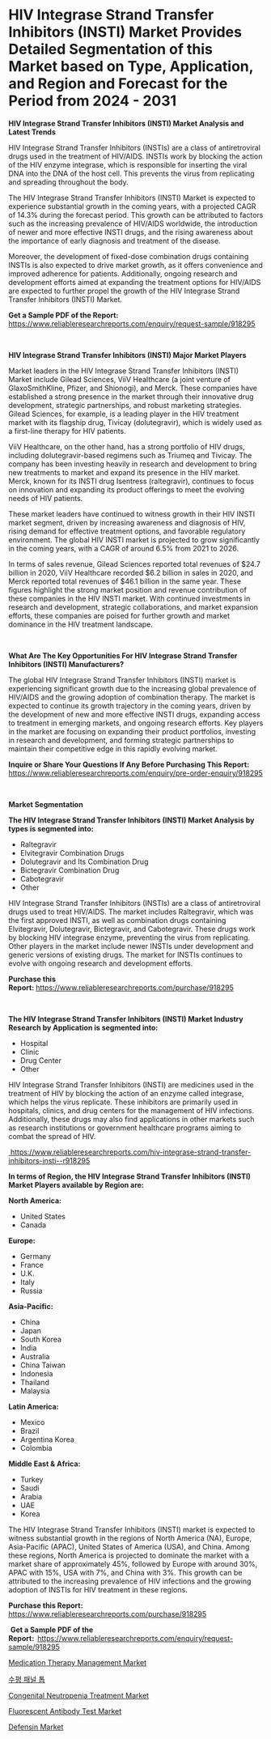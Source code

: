 <p><h1>HIV Integrase Strand Transfer Inhibitors (INSTI) Market Provides Detailed Segmentation of this Market based on Type, Application, and Region and Forecast for the Period from 2024 - 2031</h1></p><p><strong>HIV Integrase Strand Transfer Inhibitors (INSTI) Market Analysis and Latest Trends</strong></p>
<p><p>HIV Integrase Strand Transfer Inhibitors (INSTIs) are a class of antiretroviral drugs used in the treatment of HIV/AIDS. INSTIs work by blocking the action of the HIV enzyme integrase, which is responsible for inserting the viral DNA into the DNA of the host cell. This prevents the virus from replicating and spreading throughout the body.</p><p>The HIV Integrase Strand Transfer Inhibitors (INSTI) Market is expected to experience substantial growth in the coming years, with a projected CAGR of 14.3% during the forecast period. This growth can be attributed to factors such as the increasing prevalence of HIV/AIDS worldwide, the introduction of newer and more effective INSTI drugs, and the rising awareness about the importance of early diagnosis and treatment of the disease.</p><p>Moreover, the development of fixed-dose combination drugs containing INSTIs is also expected to drive market growth, as it offers convenience and improved adherence for patients. Additionally, ongoing research and development efforts aimed at expanding the treatment options for HIV/AIDS are expected to further propel the growth of the HIV Integrase Strand Transfer Inhibitors (INSTI) Market.</p></p>
<p><strong>Get a Sample PDF of the Report:&nbsp;</strong> <a href="https://www.reliableresearchreports.com/enquiry/request-sample/918295">https://www.reliableresearchreports.com/enquiry/request-sample/918295</a></p>
<p>&nbsp;</p>
<p><strong>HIV Integrase Strand Transfer Inhibitors (INSTI) Major Market Players</strong></p>
<p><p>Market leaders in the HIV Integrase Strand Transfer Inhibitors (INSTI) Market include Gilead Sciences, ViiV Healthcare (a joint venture of GlaxoSmithKline, Pfizer, and Shionogi), and Merck. These companies have established a strong presence in the market through their innovative drug development, strategic partnerships, and robust marketing strategies. Gilead Sciences, for example, is a leading player in the HIV treatment market with its flagship drug, Tivicay (dolutegravir), which is widely used as a first-line therapy for HIV patients.</p><p>ViiV Healthcare, on the other hand, has a strong portfolio of HIV drugs, including dolutegravir-based regimens such as Triumeq and Tivicay. The company has been investing heavily in research and development to bring new treatments to market and expand its presence in the HIV market. Merck, known for its INSTI drug Isentress (raltegravir), continues to focus on innovation and expanding its product offerings to meet the evolving needs of HIV patients.</p><p>These market leaders have continued to witness growth in their HIV INSTI market segment, driven by increasing awareness and diagnosis of HIV, rising demand for effective treatment options, and favorable regulatory environment. The global HIV INSTI market is projected to grow significantly in the coming years, with a CAGR of around 6.5% from 2021 to 2026.</p><p>In terms of sales revenue, Gilead Sciences reported total revenues of $24.7 billion in 2020, ViiV Healthcare recorded $6.2 billion in sales in 2020, and Merck reported total revenues of $46.1 billion in the same year. These figures highlight the strong market position and revenue contribution of these companies in the HIV INSTI market. With continued investments in research and development, strategic collaborations, and market expansion efforts, these companies are poised for further growth and market dominance in the HIV treatment landscape.</p></p>
<p>&nbsp;</p>
<p><strong>What Are The Key Opportunities For HIV Integrase Strand Transfer Inhibitors (INSTI) Manufacturers?</strong></p>
<p><p>The global HIV Integrase Strand Transfer Inhibitors (INSTI) market is experiencing significant growth due to the increasing global prevalence of HIV/AIDS and the growing adoption of combination therapy. The market is expected to continue its growth trajectory in the coming years, driven by the development of new and more effective INSTI drugs, expanding access to treatment in emerging markets, and ongoing research efforts. Key players in the market are focusing on expanding their product portfolios, investing in research and development, and forming strategic partnerships to maintain their competitive edge in this rapidly evolving market.</p></p>
<p><strong>Inquire or Share Your Questions If Any Before Purchasing This Report:</strong> <a href="https://www.reliableresearchreports.com/enquiry/pre-order-enquiry/918295">https://www.reliableresearchreports.com/enquiry/pre-order-enquiry/918295</a></p>
<p>&nbsp;</p>
<p><strong>Market Segmentation</strong></p>
<p><strong>The HIV Integrase Strand Transfer Inhibitors (INSTI) Market Analysis by types is segmented into:</strong></p>
<p><ul><li>Raltegravir</li><li>Elvitegravir Combination Drugs</li><li>Dolutegravir and Its Combination Drug</li><li>Bictegravir Combination Drug</li><li>Cabotegravir</li><li>Other</li></ul></p>
<p><p>HIV Integrase Strand Transfer Inhibitors (INSTIs) are a class of antiretroviral drugs used to treat HIV/AIDS. The market includes Raltegravir, which was the first approved INSTI, as well as combination drugs containing Elvitegravir, Dolutegravir, Bictegravir, and Cabotegravir. These drugs work by blocking HIV integrase enzyme, preventing the virus from replicating. Other players in the market include newer INSTIs under development and generic versions of existing drugs. The market for INSTIs continues to evolve with ongoing research and development efforts.</p></p>
<p><strong>Purchase this Report:&nbsp;</strong><a href="https://www.reliableresearchreports.com/purchase/918295">https://www.reliableresearchreports.com/purchase/918295</a></p>
<p>&nbsp;</p>
<p><strong>The HIV Integrase Strand Transfer Inhibitors (INSTI) Market Industry Research by Application is segmented into:</strong></p>
<p><ul><li>Hospital</li><li>Clinic</li><li>Drug Center</li><li>Other</li></ul></p>
<p><p>HIV Integrase Strand Transfer Inhibitors (INSTI) are medicines used in the treatment of HIV by blocking the action of an enzyme called integrase, which helps the virus replicate. These inhibitors are primarily used in hospitals, clinics, and drug centers for the management of HIV infections. Additionally, these drugs may also find applications in other markets such as research institutions or government healthcare programs aiming to combat the spread of HIV.</p></p>
<p><a href="https://www.reliableresearchreports.com/hiv-integrase-strand-transfer-inhibitors-insti--r918295">&nbsp;https://www.reliableresearchreports.com/hiv-integrase-strand-transfer-inhibitors-insti--r918295</a></p>
<p><strong>In terms of Region, the HIV Integrase Strand Transfer Inhibitors (INSTI) Market Players available by Region are:</strong></p>
<p>
    <p> <strong> North America: </strong>
        <ul>
            <li>United States</li>
            <li>Canada</li>
        </ul>
        </p> 
    <p> <strong> Europe: </strong>
        <ul>
            <li>Germany</li>
            <li>France</li>
            <li>U.K.</li>
            <li>Italy</li>
            <li>Russia</li>
        </ul>
        </p> 
    <p> <strong> Asia-Pacific: </strong>
        <ul>
            <li>China</li>
            <li>Japan</li>
            <li>South Korea</li>
            <li>India</li>
            <li>Australia</li>
            <li>China Taiwan</li>
            <li>Indonesia</li>
            <li>Thailand</li>
            <li>Malaysia</li>
        </ul>
        </p> 
    <p> <strong> Latin America: </strong>
        <ul>
            <li>Mexico</li>
            <li>Brazil</li>
            <li>Argentina Korea</li>
            <li>Colombia</li>
        </ul>
        </p> 
    <p> <strong> Middle East & Africa: </strong>
        <ul>
            <li>Turkey</li>
            <li>Saudi</li>
            <li>Arabia</li>
            <li>UAE</li>
            <li>Korea</li>
        </ul>
    </p>
    </p>
<p><p>The HIV Integrase Strand Transfer Inhibitors (INSTI) market is expected to witness substantial growth in the regions of North America (NA), Europe, Asia-Pacific (APAC), United States of America (USA), and China. Among these regions, North America is projected to dominate the market with a market share of approximately 45%, followed by Europe with around 30%, APAC with 15%, USA with 7%, and China with 3%. This growth can be attributed to the increasing prevalence of HIV infections and the growing adoption of INSTIs for HIV treatment in these regions.</p></p>
<p><strong>Purchase this Report: </strong><a href="https://www.reliableresearchreports.com/purchase/918295">https://www.reliableresearchreports.com/purchase/918295</a></p>
<p>&nbsp;<strong>Get a Sample PDF of the Report:&nbsp;&nbsp;</strong><a href="https://www.reliableresearchreports.com/enquiry/request-sample/918295">https://www.reliableresearchreports.com/enquiry/request-sample/918295</a></p>
<p><strong></strong></p>
<p><p><a href="https://github.com/eliyamanson4561/Market-Research-Report-List-1/blob/main/medication-therapy-management-market.md">Medication Therapy Management Market</a></p><p><a href="https://github.com/muchswr/Market-Research-Report-List-2/blob/main/613209773677.md">수평 패널 톱</a></p><p><a href="https://github.com/mbisetmhermsr/Market-Research-Report-List-3/blob/main/congenital-neutropenia-treatment-market.md">Congenital Neutropenia Treatment Market</a></p><p><a href="https://github.com/cameroneffertz/Market-Research-Report-List-2/blob/main/fluorescent-antibody-test-market.md">Fluorescent Antibody Test Market</a></p><p><a href="https://github.com/elizabethdagraca/Market-Research-Report-List-4/blob/main/defensin-market.md">Defensin Market</a></p></p>
